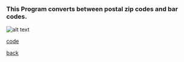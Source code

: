 ### This Program converts between postal zip codes and bar codes.

![alt text](https://littlerichey.github.io/HSProgrammingPortfolio/Year2code/images/ZipBar.png)

[code](https://github.com/littlerichey/HSProgrammingPortfolio/tree/master/Year2code/ZipCode)

[back](https://littlerichey.github.io/HSProgrammingPortfolio/Year2code)

